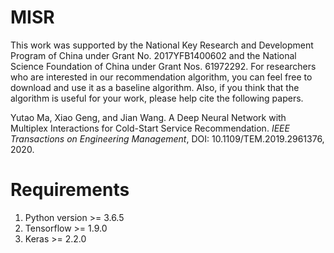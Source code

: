 # MISR

This work was supported by the National Key Research and Development Program of China under Grant No. 2017YFB1400602 and the National Science Foundation of China under Grant Nos. 61972292. For researchers who are interested in our recommendation algorithm, you can feel free to download and use it as a baseline algorithm. Also, if you think that the algorithm is useful for your work, please help cite the following papers.

Yutao Ma, Xiao Geng, and Jian Wang. A Deep Neural Network with Multiplex Interactions for Cold-Start Service Recommendation. _IEEE Transactions on Engineering Management_, DOI: 10.1109/TEM.2019.2961376, 2020.


# Requirements
1. Python version >= 3.6.5
2. Tensorflow >= 1.9.0
3. Keras >= 2.2.0
